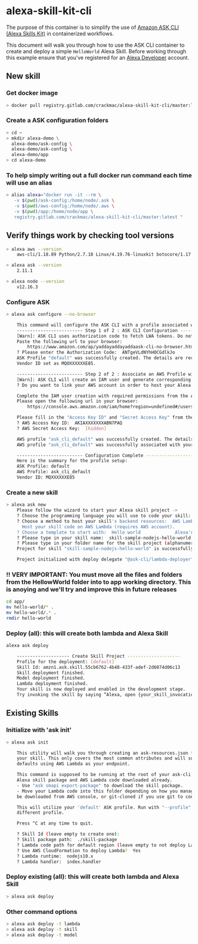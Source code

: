 # alexa-skill-kit-cli

The purpose of this container is to simplify the use of [Amazon ASK CLI (Alexa Skills Kit)](https://developer.amazon.com/docs/smapi/ask-cli-intro.html#alexa-skills-kit-command-line-interface-ask-cli) in containerized workflows.

This document will walk you through how to use the ASK CLI container to create and deploy a simple `HelloWorld` Alexa Skill. Before working through this example ensure that you've registered for an [Alexa Developer](https://developer.amazon.com/alexa) account.

## New skill

### Get docker image

```bash
> docker pull registry.gitlab.com/crackmac/alexa-skill-kit-cli/master:latest
```

### Create a ASK configuration folders

```bash
> cd ~
> mkdir alexa-demo \
  alexa-demo/ask-config \
  alexa-demo/ask-config \
  alexa-demo/app
> cd alexa-demo
```

### To help simply writing out a full docker run command each time will use an alias

```bash
> alias alexa="docker run -it --rm \
   -v $(pwd)/ask-config:/home/node/.ask \
   -v $(pwd)/aws-config:/home/node/.aws \
   -v $(pwd)/app:/home/node/app \
   registry.gitlab.com/crackmac/alexa-skill-kit-cli/master:latest "
```

## Verify things work by checking tool versions

```bash
> alexa aws --version
    aws-cli/1.18.89 Python/2.7.18 Linux/4.19.76-linuxkit botocore/1.17.12

> alexa ask --version
    2.11.1

> alexa node --version
    v12.16.3
```

### Configure ASK

```bash
> alexa ask configure --no-browser

    This command will configure the ASK CLI with a profile associated with your Amazon developer credentials.
    ------------------------- Step 1 of 2 : ASK CLI Configuration -------------------------
    [Warn]: ASK CLI uses authorization code to fetch LWA tokens. Do not share neither your authorization code nor access tokens.
    Paste the following url to your browser:
        https://www.amazon.com/ap/yaddayaddayaddaask-cli-no-browser.html
    ? Please enter the Authorization Code:  ANTgeVLdNYhHOCGdlkJo
    ASK Profile "default" was successfully created. The details are recorded in ask-cli config file (.ask/cli_config) located at your **HOME** folder.
    Vendor ID set as MQOXXXXXXE85.

    ------------------------- Step 2 of 2 : Associate an AWS Profile with ASK CLI -------------------------
    [Warn]: ASK CLI will create an IAM user and generate corresponding access key id and secret access key. Do not share neither of them.
    ? Do you want to link your AWS account in order to host your Alexa skills? Yes

    Complete the IAM user creation with required permissions from the AWS console, then come back to the terminal.
    Please open the following url in your browser:
        https://console.aws.amazon.com/iam/home?region=undefined#/users$new?accessKey=true&step=review&userNames=ask-cli-askclidefault&permissionTXXXXXXy%2FAWSLambdaFullAccess

    Please fill in the "Access Key ID" and "Secret Access Key" from the IAM user creation final page.
    ? AWS Access Key ID:  AKIAXXXXXXXABN7PAQ
    ? AWS Secret Access Key:  [hidden]

    AWS profile "ask_cli_default" was successfully created. The details are recorded in aws credentials file (.aws/credentials) located at your **HOME** folder.
    AWS profile "ask_cli_default" was successfully associated with your ASK profile "default".

    ------------------------- Configuration Complete -------------------------
    Here is the summary for the profile setup:
    ASK Profile: default
    AWS Profile: ask_cli_default
    Vendor ID: MQXXXXXXE85
```

### Create a new skill

```bash
> alexa ask new
    Please follow the wizard to start your Alexa skill project ->
    ? Choose the programming language you will use to code your skill:  NodeJS
    ? Choose a method to host your skill's backend resources:  AWS Lambda
      Host your skill code on AWS Lambda (requires AWS account).
    ? Choose a template to start with:  Hello world             Alexa's hello world skill to send the greetings to the world!
    ? Please type in your skill name:  skill-sample-nodejs-hello-world
    ? Please type in your folder name for the skill project (alphanumeric):  app
    Project for skill "skill-sample-nodejs-hello-world" is successfully created at /home/node/app/app

    Project initialized with deploy delegate "@ask-cli/lambda-deployer" successfully.
```

### !! VERY IMPORTANT: You must move all the files and folders from the HellowWorld folder into to app working directory. This is anoying and we'll try and improve this in future releases

```bash
cd app/
mv hello-world/* .
mv hello-world/.* .
rmdir hello-world
```

### Deploy (all): this will create both lambda and Alexa Skill

```bash
alexa ask deploy

    -------------------- Create Skill Project --------------------
    Profile for the deployment: [default]
    Skill Id: amzn1.ask.skill.55cb6762-4b48-433f-adef-2d6074d06c13
    Skill deployment finished.
    Model deployment finished.
    Lambda deployment finished.
    Your skill is now deployed and enabled in the development stage.
    Try invoking the skill by saying “Alexa, open {your_skill_invocation_name}” or simulate an invocation via the `ask simulate` command.
```

## Existing Skills

### Initialize with 'ask init'

```bash
> alexa ask init

    This utility will walk you through creating an ask-resources.json file to help deploy
    your skill. This only covers the most common attributes and will suggest sensible
    defaults using AWS Lambda as your endpoint.

    This command is supposed to be running at the root of your ask-cli project, with the
    Alexa skill package and AWS Lambda code downloaded already.
    - Use "ask smapi export-package" to download the skill package.
    - Move your Lambda code into this folder depending on how you manage the code. It can
    be downloaded from AWS console, or git-cloned if you use git to control version.

    This will utilize your 'default' ASK profile. Run with "--profile" to specify a
    different profile.

    Press ^C at any time to quit.

    ? Skill Id (leave empty to create one):
    ? Skill package path:  ./skill-package
    ? Lambda code path for default region (leave empty to not deploy Lambda):  ./lambda
    ? Use AWS CloudFormation to deploy Lambda?  Yes
    ? Lambda runtime:  nodejs10.x
    ? Lambda handler:  index.handler
```

### Deploy existing (all): this will create both lambda and Alexa Skill

```bash
> alexa ask deploy
```

### Other command options

```bash
> alexa ask deploy -t lambda
> alexa ask deploy -t skill
> alexa ask deploy -t model
```
